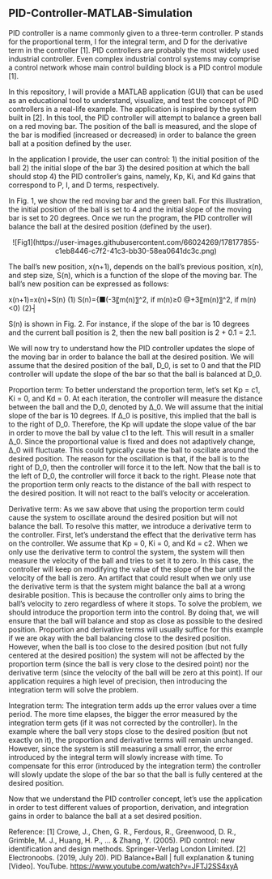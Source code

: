 ## PID-Controller-MATLAB-Simulation


PID controller is a name commonly given to a three-term controller. P stands for the proportional term, I for the integral term, and D for the derivative term in the controller [1]. PID controllers are probably the most widely used industrial controller. Even complex industrial control systems may comprise a control network whose main control building block is a PID control module [1].  

In this repository, I will provide a MATLAB application (GUI) that can be used as an educational tool to understand, visualize, and test the concept of PID controllers in a real-life example.  The application is inspired by the system built in [2]. In this tool, the PID controller will attempt to balance a green ball on a red moving bar. The position of the ball is measured, and the slope of the bar is modified (increased or decreased) in order to balance the green ball at a position defined by the user. 

In the application I provide, the user can control:
	1) the initial position of the ball
	2) the initial slope of the bar
	3) the desired position at which the ball should stop
	4) the PID controller’s gains, namely, Kp, Ki, and Kd gains that correspond to P, I, and D terms, respectively. 
	
In Fig. 1, we show the red moving bar and the green ball. For this illustration, the initial position of the ball is set to 4 and the initial slope of the moving bar is set to 20 degrees. Once we run the program, the PID controller will balance the ball at the desired position (defined by the user).
 
<p align="center">
![Fig1](https://user-images.githubusercontent.com/66024269/178177855-c1eb8446-c7f2-41c3-bb30-58ea0641dc3c.png)
</p>


The ball’s new position, x(n+1), depends on the ball’s previous position, x(n), and step size, S(n), which is a function of the slope of the moving bar. The ball’s new position can be expressed as follows:

x(n+1)=x(n)+S(n)                              (1)
S(n)={■(-3〖m(n)〗^2,       if m(n)≥0  @+3〖m(n)〗^2,         if m(n)<0)       (2)┤

S(n)  is shown in Fig. 2. For instance, if the slope of the bar is 10 degrees and the current ball position is 2, then the new ball position is 2 + 0.1 = 2.1. 
 

We will now try to understand how the PID controller updates the slope of the moving bar in order to balance the ball at the desired position. We will assume that the desired position of the ball, D_0, is set to 0 and that the PID controller will update the slope of the bar so that the ball is balanced at D_0. 

Proportion term:
To better understand the proportion term, let’s set Kp = c1, Ki = 0, and Kd = 0. At each iteration, the controller will measure the distance between the ball and the D_0, denoted by ∆_0. We will assume that the initial slope of the bar is 10 degrees. If ∆_0 is positive, this implied that the ball is to the right of D_0. Therefore, the Kp will update the slope value of the bar in order to move the ball by value c1 to the left. This will result in a smaller ∆_0. Since the proportional value is fixed and does not adaptively change, ∆_0 will fluctuate. This could typically cause the ball to oscillate around the desired position. The reason for the oscillation is that, if the ball is to the right of D_0, then the controller will force it to the left. Now that the ball is to the left of D_0, the controller will force it back to the right. Please note that the proportion term only reacts to the distance of the ball with respect to the desired position. It will not react to the ball’s velocity or acceleration. 

Derivative term:
As we saw above that using the proportion term could cause the system to oscillate around the desired position but will not balance the ball. To resolve this matter, we introduce a derivative term to the controller. First, let’s understand the effect that the derivative term has on the controller. We assume that Kp = 0, Ki = 0, and Kd = c2. 
When we only use the derivative term to control the system, the system will then measure the velocity of the ball and tries to set it to zero. In this case, the controller will keep on modifying the value of the slope of the bar until the velocity of the ball is zero. An artifact that could result when we only use the derivative term is that the system might balance the ball at a wrong desirable position. This is because the controller only aims to bring the ball’s velocity to zero regardless of where it stops. To solve the problem, we should introduce the proportion term into the control. By doing that, we will ensure that the ball will balance and stop as close as possible to the desired position. 
Proportion and derivative terms will usually suffice for this example if we are okay with the ball balancing close to the desired position. However, when the ball is too close to the desired position (but not fully centered at the desired position) the system will not be affected by the proportion term (since the ball is very close to the desired point) nor the derivative term (since the velocity of the ball will be zero at this point). If our application requires a high level of precision, then introducing the integration term will solve the problem.

Integration term:
The integration term adds up the error values over a time period. The more time elapses, the bigger the error measured by the integration term gets (if it was not corrected by the controller). In the example where the ball very stops close to the desired position (but not exactly on it), the proportion and derivative terms will remain unchanged. However, since the system is still measuring a small error, the error introduced by the integral term will slowly increase with time. To compensate for this error (introduced by the integration term) the controller will slowly update the slope of the bar so that the ball is fully centered at the desired position.  



Now that we understand the PID controller concept, let’s use the application in order to test different values of proportion, derivation, and integration gains in order to balance the ball at a set desired position. 



Reference:
[1] Crowe, J., Chen, G. R., Ferdous, R., Greenwood, D. R., Grimble, M. J., Huang, H. P., ... & Zhang, Y. (2005). PID control: new identification and design methods. Springer-Verlag London Limited.
[2] Electronoobs. (2019, July 20). PID Balance+Ball | full explanation & tuning [Video]. YouTube. https://www.youtube.com/watch?v=JFTJ2SS4xyA
